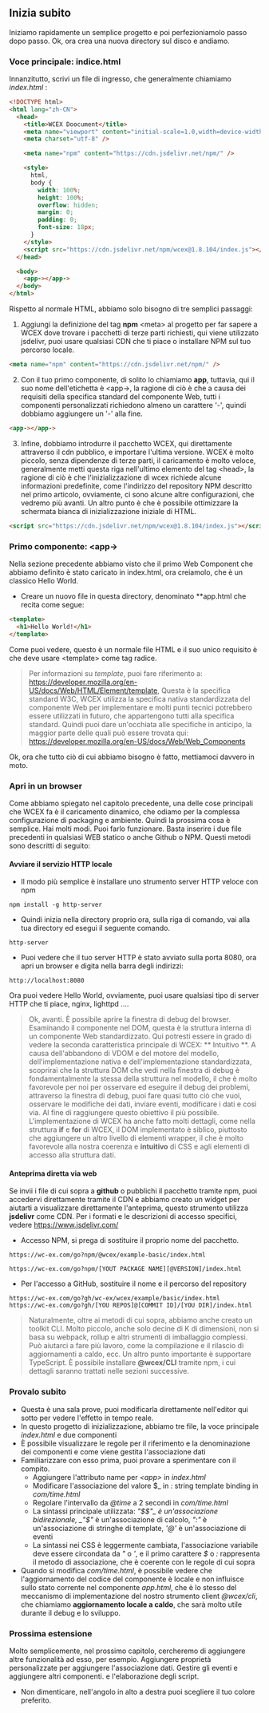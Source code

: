<!--DESC: {"icon":"sports_score"} -->

## Inizia subito

Iniziamo rapidamente un semplice progetto e poi perfezioniamolo passo dopo passo. Ok, ora crea una nuova directory sul disco e andiamo.

### Voce principale: indice.html

Innanzitutto, scrivi un file di ingresso, che generalmente chiamiamo _index.html_ :

```html
<!DOCTYPE html>
<html lang="zh-CN">
  <head>
    <title>WCEX Doocument</title>
    <meta name="viewport" content="initial-scale=1.0,width=device-width" />
    <meta charset="utf-8" />

    <meta name="npm" content="https://cdn.jsdelivr.net/npm/" />

    <style>
      html,
      body {
        width: 100%;
        height: 100%;
        overflow: hidden;
        margin: 0;
        padding: 0;
        font-size: 18px;
      }
    </style>
    <script src="https://cdn.jsdelivr.net/npm/wcex@1.8.104/index.js"></script>
  </head>

  <body>
    <app-></app->
  </body>
</html>
```

Rispetto al normale HTML, abbiamo solo bisogno di tre semplici passaggi:

1. Aggiungi la definizione del tag **npm** \<meta\> al progetto per far sapere a WCEX dove trovare i pacchetti di terze parti richiesti, qui viene utilizzato jsdelivr, puoi usare qualsiasi CDN che ti piace o installare NPM sul tuo percorso locale.

```html
<meta name="npm" content="https://cdn.jsdelivr.net/npm/" />
```

2. Con il tuo primo componente, di solito lo chiamiamo **app**, tuttavia, qui il suo nome dell'etichetta è \<app-\>, la ragione di ciò è che a causa dei requisiti della specifica standard del componente Web, tutti i componenti personalizzati richiedono almeno un carattere '-', quindi dobbiamo aggiungere un '-' alla fine.

```html
<app-></app->
```

3. Infine, dobbiamo introdurre il pacchetto WCEX, qui direttamente attraverso il cdn pubblico, e importare l'ultima versione. WCEX è molto piccolo, senza dipendenze di terze parti, il caricamento è molto veloce, generalmente metti questa riga nell'ultimo elemento del tag \<head\>, la ragione di ciò è che l'inizializzazione di wcex richiede alcune informazioni predefinite, come l'indirizzo del repository NPM descritto nel primo articolo, ovviamente, ci sono alcune altre configurazioni, che vedremo più avanti. Un altro punto è che è possibile ottimizzare la schermata bianca di inizializzazione iniziale di HTML.

```html
<script src="https://cdn.jsdelivr.net/npm/wcex@1.8.104/index.js"></script>
```

### Primo componente: **\<app-\>**

Nella sezione precedente abbiamo visto che il primo Web Component che abbiamo definito è stato caricato in index.html, ora creiamolo, che è un classico Hello World.

- Creare un nuovo file in questa directory, denominato **app.html che recita come segue:

```html
<template>
  <h1>Hello World!</h1>
</template>
```

Come puoi vedere, questo è un normale file HTML e il suo unico requisito è che deve usare \<template\> come tag radice.

> Per informazioni su _template_, puoi fare riferimento a: https://developer.mozilla.org/en-US/docs/Web/HTML/Element/template, Questa è la specifica standard W3C, WCEX utilizza la specifica nativa standardizzata del componente Web per implementare e molti punti tecnici potrebbero essere utilizzati in futuro, che appartengono tutti alla specifica standard. Quindi puoi dare un'occhiata alle specifiche in anticipo, la maggior parte delle quali può essere trovata qui: https://developer.mozilla.org/en-US/docs/Web/Web_Components

Ok, ora che tutto ciò di cui abbiamo bisogno è fatto, mettiamoci davvero in moto.

### Apri in un browser

Come abbiamo spiegato nel capitolo precedente, una delle cose principali che WCEX fa è il caricamento dinamico, che odiamo per la complessa configurazione di packaging e ambiente. Quindi la prossima cosa è semplice. Hai molti modi. Puoi farlo funzionare. Basta inserire i due file precedenti in qualsiasi WEB statico o anche Github o NPM. Questi metodi sono descritti di seguito:

#### Avviare il servizio HTTP locale

- Il modo più semplice è installare uno strumento server HTTP veloce con npm

```shell
npm install -g http-server
```

- Quindi inizia nella directory proprio ora, sulla riga di comando, vai alla tua directory ed esegui il seguente comando.

```shell
http-server
```

- Puoi vedere che il tuo server HTTP è stato avviato sulla porta 8080, ora apri un browser e digita nella barra degli indirizzi:

```
http://localhost:8080
```

Ora puoi vedere Hello World, ovviamente, puoi usare qualsiasi tipo di server HTTP che ti piace, nginx, lighttpd ....

> Ok, avanti. È possibile aprire la finestra di debug del browser. Esaminando il componente nel DOM, questa è la struttura interna di un componente Web standardizzato. Qui potresti essere in grado di vedere la seconda caratteristica principale di WCEX: ** Intuitivo **. A causa dell'abbandono di VDOM e del motore del modello, dell'implementazione nativa e dell'implementazione standardizzata, scoprirai che la struttura DOM che vedi nella finestra di debug è fondamentalmente la stessa della struttura nel modello, il che è molto favorevole per noi per osservare ed eseguire il debug dei problemi, attraverso la finestra di debug, puoi fare quasi tutto ciò che vuoi, osservare le modifiche dei dati, inviare eventi, modificare i dati e così via. Al fine di raggiungere questo obiettivo il più possibile. L'implementazione di WCEX ha anche fatto molti dettagli, come nella struttura **if** e **for** di WCEX, il DOM implementato è siblico, piuttosto che aggiungere un altro livello di elementi wrapper, il che è molto favorevole alla nostra coerenza e **intuitivo** di CSS e agli elementi di accesso alla struttura dati.

#### Anteprima diretta via web

Se invii i file di cui sopra a **github** o pubblichi il pacchetto tramite npm, puoi accedervi direttamente tramite il CDN e abbiamo creato un widget per aiutarti a visualizzare direttamente l'anteprima, questo strumento utilizza **jsdelivr** come CDN.
Per i formati e le descrizioni di accesso specifici, vedere https://www.jsdelivr.com/

- Accesso NPM, si prega di sostituire il proprio nome del pacchetto.

```
https://wc-ex.com/go?npm/@wcex/example-basic/index.html

https://wc-ex.com/go?npm/[YOUT PACKAGE NAME][@VERSION]/index.html

```

- Per l'accesso a GitHub, sostituire il nome e il percorso del repository

```
https://wc-ex.com/go?gh/wc-ex/wcex/example/basic/index.html
https://wc-ex.com/go?gh/[YOU REPOS]@[COMMIT ID]/[YOU DIR]/index.html
```

> Naturalmente, oltre ai metodi di cui sopra, abbiamo anche creato un toolkit CLI. Molto piccolo, anche solo decine di K di dimensioni, non si basa su webpack, rollup e altri strumenti di imballaggio complessi. Può aiutarci a fare più lavoro, come la compilazione e il rilascio di aggiornamenti a caldo, ecc. Un altro punto importante è supportare TypeScript. È possibile installare **@wcex/CLI** tramite npm, i cui dettagli saranno trattati nelle sezioni successive.

### Provalo subito

<div>
<wcex-doc.com-playground files="['first/index.html','first/app.html','first/com/time.html']"></wcex-doc.com-playground>
</div>

- Questa è una sala prove, puoi modificarla direttamente nell'editor qui sotto per vedere l'effetto in tempo reale.
- In questo progetto di inizializzazione, abbiamo tre file, la voce principale _index.html_ e due componenti
- È possibile visualizzare le regole per il riferimento e la denominazione dei componenti e come viene gestita l'associazione dati
- Familiarizzare con esso prima, puoi provare a sperimentare con il compito.
  - Aggiungere l'attributo name per _\<app\>_ in _index.html_ 
  - Modificare l'associazione del valore $_ in _:_ string template binding in _com/time.html_ 
  - Regolare l'intervallo da _@time_ a 2 secondi in _com/time.html_ 
  - La sintassi principale utilizzata: _"$$"_ è un'associazione bidirezionale, _"$"_ è un'associazione di calcolo, _":"_ è un'associazione di stringhe di template, _'@'_ è un'associazione di eventi
  - La sintassi nei CSS è leggermente cambiata, l'associazione variabile deve essere circondata da _"_ o _'_, e il primo carattere _$_ o _:_ rappresenta il metodo di associazione, che è coerente con le regole di cui sopra
- Quando si modifica _com/time.html_, è possibile vedere che l'aggiornamento del codice del componente è locale e non influisce sullo stato corrente nel componente _app.html_, che è lo stesso del meccanismo di implementazione del nostro strumento client _@wcex/cli_, che chiamiamo **aggiornamento locale a caldo**, che sarà molto utile durante il debug e lo sviluppo.


### Prossima estensione

Molto semplicemente, nel prossimo capitolo, cercheremo di aggiungere altre funzionalità ad esso, per esempio. Aggiungere proprietà personalizzate per aggiungere l'associazione dati. Gestire gli eventi e aggiungere altri componenti.
e l'elaborazione degli script.
- Non dimenticare, nell'angolo in alto a destra puoi scegliere il tuo colore preferito.

